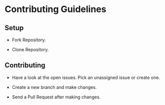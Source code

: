 # Contributing Guidelines

## Setup

-   Fork Repository.

-   Clone Repository.


## Contributing

-   Have a look at the open issues. Pick an unassigned issue or create one.

-   Create a new branch and make changes.

-   Send a Pull Request after making changes.